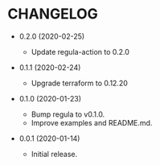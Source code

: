 # CHANGELOG

 -  0.2.0 (2020-02-25)
     * Update regula-action to 0.2.0

 -  0.1.1 (2020-02-24)
     * Upgrade terraform to 0.12.20

 -  0.1.0 (2020-01-23)
     *  Bump regula to v0.1.0.
     *  Improve examples and README.md.

 -  0.0.1 (2020-01-14)
     *  Initial release.
